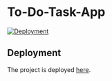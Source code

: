 # To-Do-Task-App

[![Deployment](https://img.shields.io/badge/Deployment-brightgreen)](https://todobyabdullah.netlify.app/)


## Deployment

The project is deployed [here](https://todobyabdullah.netlify.app/).
